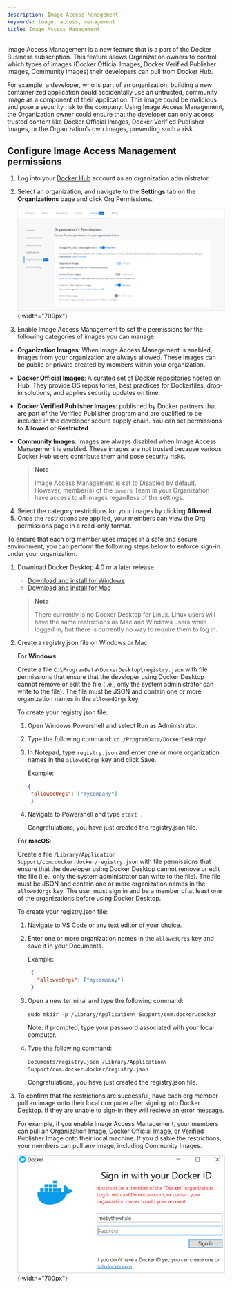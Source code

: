 ```yaml
---
description: Image Access Management
keywords: image, access, management
title: Image Access Management
---
```


Image Access Management is a new feature that is a part of the Docker Business subscription. This feature allows Organization owners to control which types of images (Docker Official Images, Docker Verified Publisher Images, Community images) their developers can pull from Docker Hub.

For example, a developer, who is part of an organization, building a new containerized application could accidentally use an untrusted, community image as a component of their application. This image could be malicious and pose a security risk to the company. Using Image Access Management, the Organization owner could ensure that the developer can only access trusted content like Docker Official Images, Docker Verified Publisher Images, or the Organization’s own images, preventing such a risk.


## Configure Image Access Management permissions

1. Log into your [Docker Hub](https://hub.docker.com) account as an organization administrator.
2. Select an organization, and navigate to the **Settings** tab on the **Organizations** page and click Org Permissions.

    ![Image Access Management](images/image-access-management.png){:width="700px"}

3. Enable Image Access Management to set the permissions for the following categories of images you can manage:
- **Organization Images**: When Image Access Management is enabled, images from your organization are always allowed. These images can be public or private created by members within your organization.
- **Docker Official Images**: A curated set of Docker repositories hosted on Hub. They provide OS repositories, best practices for Dockerfiles, drop-in solutions, and applies security updates on time.
- **Docker Verified Publisher Images**: published by Docker partners that are part of the Verified Publisher program and are qualified to be included in the developer secure supply chain. You can set permissions to **Allowed** or **Restricted**.
- **Community Images**: Images are always disabled when Image Access Management is enabled. These images are not trusted because various Docker Hub users contribute them and pose security risks.

    > **Note**
    >
    > Image Access Management is set to Disabled by default. However, member(s) of the `owners` Team in your Organization have access to all images regardless of the settings.

4. Select the category restrictions for your images by clicking **Allowed**.
5. Once the restrictions are applied, your members can view the Org permissions page in a read-only format.

To ensure that each org member uses images in a safe and secure environment, you can  perform the following steps below to enforce sign-in under your organization.

1. Download Docker Desktop 4.0 or a later release.

    - [Download and install for Windows](/desktop/windows/install/)
    - [Download and install for Mac](/desktop/mac/install/)

    > **Note**
    >
    > There currently is no Docker Desktop for Linux. Linux users will have the same restrictions as Mac and Windows users while logged in, but there is currently no way to require them to log in.

2. Create a registry.json file on Windows or Mac.

    For **Windows**:

    Create a file `C:\ProgramData\DockerDesktop\registry.json` with file permissions that ensure that the developer using Docker Desktop cannot remove or edit the file (i.e., only the system administrator can write to the file). The file must be JSON and contain one or more organization names in the `allowedOrgs` key.

    To create your registry.json file:

    1. Open Windows Powershell and select Run as Administrator.
    2. Type the following command: `cd /ProgramData/DockerDesktop/`
    3. In Notepad, type `registry.json` and enter one or more organization names in the `allowedOrgs` key and click Save.

        Example:

        ```json
        {
         "allowedOrgs": ["mycompany"]
         }
        ```
    4. Navigate to Powershell and type ```start .```

        Congratulations, you have just created the registry.json file.

    For **macOS**:

    Create a file `/Library/Application Support/com.docker.docker/registry.json` with file permissions that ensure that the developer using Docker Desktop cannot remove or edit the file (i.e., only the system administrator can write to the file). The file must be JSON and contain one or more organization names in the `allowedOrgs` key. The user must sign in and be a member of at least one of the organizations before using Docker Desktop.

    To create your registry.json file:
    1. Navigate to VS Code or any text editor of your choice.
    2. Enter one or more organization names in the `allowedOrgs` key and save it in your Documents.

        Example:

       ```json
        {
          "allowedOrgs": ["mycompany"]
        }
        ```

    3. Open a new terminal and type the following command:

         `sudo mkdir -p /Library/Application\ Support/com.docker.docker`

        Note: if prompted, type your password associated with your local computer.

    4. Type the following command:

        `Documents/registry.json /Library/Application\ Support/com.docker.docker/registry.json`

        Congratulations, you have just created the registry.json file.

3. To confirm that the restrictions are successful, have each org member pull an image onto their local computer after signing into Docker Desktop. If they are unable to sign-in they will recieve an error message.

    For example, if you enable Image Access Management, your members can pull an Organization Image, Docker Official Image, or Verified Publisher Image onto their local machine. If you disable the restrictions, your members can pull any image, including Community Images.

     ![Image Access Management](images/image-access-management-error.png){:width="700px"}
